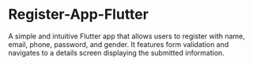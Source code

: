 # Register-App-Flutter
A simple and intuitive Flutter app that allows users to register with name, email, phone, password, and gender. It features form validation and navigates to a details screen displaying the submitted information.

